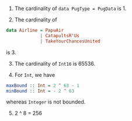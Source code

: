 1. The cardinality of `data PugType = PugData` is 1.

2. The cardinality of 
```haskell
data Airline = PapuAir
             | CatapultsR'Us
             | TakeYourChancesUnited
```
is 3.

3. The cardinality of `Int16` is 65536.

4. For `Int`, we have
```haskell
maxBound :: Int = 2 ^ 63 - 1
minBound :: Int = - 2 ^ 63
```
whereas `Integer` is not bounded.

5. 2 ^ 8 = 256
